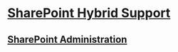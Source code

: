 # [SharePoint Hybrid Support](../sharepoint-hybrid.md)

## [SharePoint Administration](../administration/index.md)